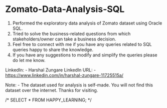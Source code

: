 # Zomato-Data-Analysis-SQL

1.	Performed the exploratory data analysis of Zomato dataset using Oracle SQL.
2.	Tried to solve the business-related questions from which stakeholders/owner can take a business decision.
3.	Feel free to connect with me if you have any queries related to SQL queries happy to share the knowledge.
4.	If you have any suggestions to modify and simplify the queries please do let me know.

LinkedIn: - Harshal Zungare
LinkedIn URL: - https://www.linkedin.com/in/harshal-zungare-11725515a/

Note: - The dataset used for analysis is self-made. You will not find this dataset over the internet.
Thanks for visiting.

/* SELECT * FROM HAPPY_LEARNING; */
